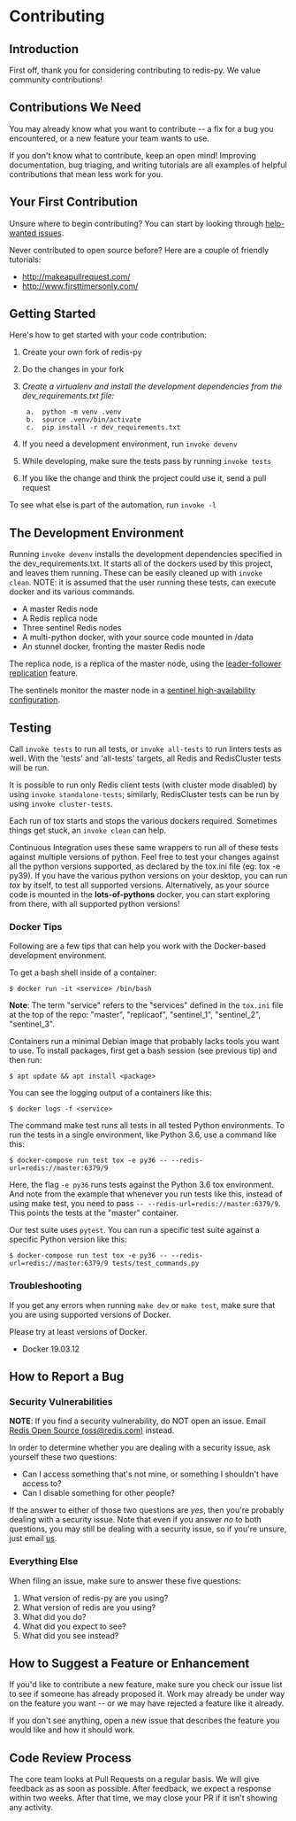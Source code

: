 # Contributing

## Introduction

First off, thank you for considering contributing to redis-py. We value
community contributions!

## Contributions We Need

You may already know what you want to contribute \-- a fix for a bug you
encountered, or a new feature your team wants to use.

If you don't know what to contribute, keep an open mind! Improving
documentation, bug triaging, and writing tutorials are all examples of
helpful contributions that mean less work for you.

## Your First Contribution

Unsure where to begin contributing? You can start by looking through
[help-wanted
issues](https://github.com/andymccurdy/redis-py/issues?q=is%3Aopen+is%3Aissue+label%3ahelp-wanted).

Never contributed to open source before? Here are a couple of friendly
tutorials:

-   <http://makeapullrequest.com/>
-   <http://www.firsttimersonly.com/>

## Getting Started

Here's how to get started with your code contribution:

1.  Create your own fork of redis-py
2.  Do the changes in your fork
3.  
    *Create a virtualenv and install the development dependencies from the dev_requirements.txt file:*

        a.  python -m venv .venv
        b.  source .venv/bin/activate
        c.  pip install -r dev_requirements.txt

4.  If you need a development environment, run `invoke devenv`
5.  While developing, make sure the tests pass by running `invoke tests`
6.  If you like the change and think the project could use it, send a
    pull request

To see what else is part of the automation, run `invoke -l`

## The Development Environment

Running `invoke devenv` installs the development dependencies specified
in the dev_requirements.txt. It starts all of the dockers used by this
project, and leaves them running. These can be easily cleaned up with
`invoke clean`. NOTE: it is assumed that the user running these tests,
can execute docker and its various commands.

-   A master Redis node
-   A Redis replica node
-   Three sentinel Redis nodes
-   A multi-python docker, with your source code mounted in /data
-   An stunnel docker, fronting the master Redis node

The replica node, is a replica of the master node, using the
[leader-follower replication](https://redis.io/topics/replication)
feature.

The sentinels monitor the master node in a [sentinel high-availability
configuration](https://redis.io/topics/sentinel).

## Testing

Call `invoke tests` to run all tests, or `invoke all-tests` to run linters 
tests as well. With the 'tests' and 'all-tests' targets, all Redis and 
RedisCluster tests will be run. 

It is possible to run only Redis client tests (with cluster mode disabled) by 
using `invoke standalone-tests`; similarly, RedisCluster tests can be run by using 
`invoke cluster-tests`.

Each run of tox starts and stops the various dockers required. Sometimes
things get stuck, an `invoke clean` can help.

Continuous Integration uses these same wrappers to run all of these
tests against multiple versions of python. Feel free to test your
changes against all the python versions supported, as declared by the
tox.ini file (eg: tox -e py39). If you have the various python versions
on your desktop, you can run *tox* by itself, to test all supported
versions. Alternatively, as your source code is mounted in the
**lots-of-pythons** docker, you can start exploring from there, with all
supported python versions!

### Docker Tips

Following are a few tips that can help you work with the Docker-based
development environment.

To get a bash shell inside of a container:

`$ docker run -it <service> /bin/bash`

**Note**: The term \"service\" refers to the \"services\" defined in the
`tox.ini` file at the top of the repo: \"master\", \"replicaof\",
\"sentinel_1\", \"sentinel_2\", \"sentinel_3\".

Containers run a minimal Debian image that probably lacks tools you want
to use. To install packages, first get a bash session (see previous tip)
and then run:

`$ apt update && apt install <package>`

You can see the logging output of a containers like this:

`$ docker logs -f <service>`

The command make test runs all tests in all tested Python
environments. To run the tests in a single environment, like Python 3.6,
use a command like this:

`$ docker-compose run test tox -e py36 -- --redis-url=redis://master:6379/9`

Here, the flag `-e py36` runs tests against the Python 3.6 tox
environment. And note from the example that whenever you run tests like
this, instead of using make test, you need to pass
`-- --redis-url=redis://master:6379/9`. This points the tests at the
\"master\" container.

Our test suite uses `pytest`. You can run a specific test suite against
a specific Python version like this:

`$ docker-compose run test tox -e py36 -- --redis-url=redis://master:6379/9 tests/test_commands.py`

### Troubleshooting

If you get any errors when running `make dev` or `make test`, make sure
that you are using supported versions of Docker.

Please try at least versions of Docker.

-   Docker 19.03.12

## How to Report a Bug

### Security Vulnerabilities

**NOTE**: If you find a security vulnerability, do NOT open an issue.
Email [Redis Open Source (<oss@redis.com>)](mailto:oss@redis.com) instead.

In order to determine whether you are dealing with a security issue, ask
yourself these two questions:

-   Can I access something that's not mine, or something I shouldn't
    have access to?
-   Can I disable something for other people?

If the answer to either of those two questions are *yes*, then you're
probably dealing with a security issue. Note that even if you answer
*no*  to both questions, you may still be dealing with a security
issue, so if you're unsure, just email [us](mailto:oss@redis.com).

### Everything Else

When filing an issue, make sure to answer these five questions:

1.  What version of redis-py are you using?
2.  What version of redis are you using?
3.  What did you do?
4.  What did you expect to see?
5.  What did you see instead?

## How to Suggest a Feature or Enhancement

If you'd like to contribute a new feature, make sure you check our
issue list to see if someone has already proposed it. Work may already
be under way on the feature you want -- or we may have rejected a
feature like it already.

If you don't see anything, open a new issue that describes the feature
you would like and how it should work.

## Code Review Process

The core team looks at Pull Requests on a regular basis. We will give
feedback as as soon as possible. After feedback, we expect a response
within two weeks. After that time, we may close your PR if it isn't
showing any activity.

